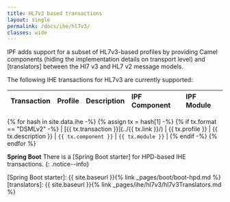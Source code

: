 ```yaml
---
title: HL7v3 based transactions
layout: single
permalink: /docs/ihe/hl7v3/
classes: wide
---
```


 
IPF adds support for a subset of HL7v3-based profiles by providing Camel components (hiding the 
 implementation details on transport level) and [translators] between the Hl7 v3 and HL7 v2 message models.

The following IHE transactions for HL7v3 are currently supported:

| Transaction             | Profile          | Description           | IPF Component          |  IPF Module |
|:------------------------|:-----------------|:----------------------|:-----------------------|:------------|
{% for hash in site.data.ihe -%}
  {% assign tx = hash[1] -%}
  {% if tx.format == "DSMLv2" -%}
| [{{ tx.transaction }}](../{{ tx.link }}/)  | {{ tx.profile }} | {{ tx.description }}  | `{{ tx.component }}`  | `{{ tx.module }}` |
  {% endif -%}
{% endfor %}

**Spring Boot** 
There is a [Spring Boot starter] for HPD-based IHE transactions.
{: .notice--info}

[Spring Boot starter]: {{ site.baseurl }}{% link _pages/boot/boot-hpd.md %}
[translators]: {{ site.baseurl }}{% link _pages/ihe/hl7v3/hl7v3Translators.md %}